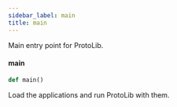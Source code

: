 ```yaml
---
sidebar_label: main
title: main
---
```


Main entry point for ProtoLib.

#### main

```python
def main()
```

Load the applications and run ProtoLib with them.

